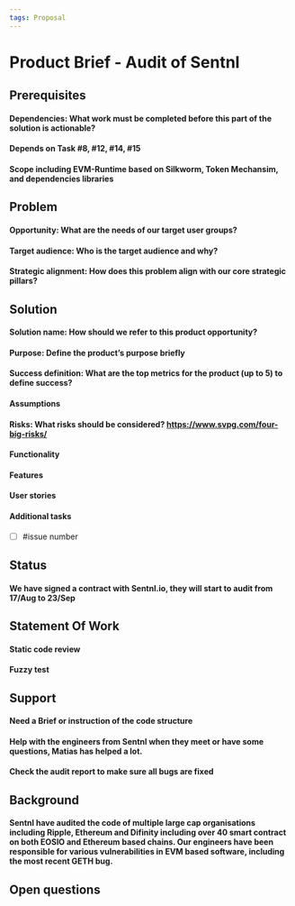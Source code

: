 ```yaml
---
tags: Proposal
---
```


# Product Brief - Audit of Sentnl

## Prerequisites
#### Dependencies: What work must be completed before this part of the solution is actionable?
#### Depends on Task #8, #12, #14, #15
#### Scope including EVM-Runtime based on Silkworm, Token Mechansim, and dependencies libraries

## Problem

#### Opportunity: What are the needs of our target user groups?
#### Target audience: Who is the target audience and why? 
#### Strategic alignment: How does this problem align with our core strategic pillars?

## Solution

#### Solution name: How should we refer to this product opportunity?
#### Purpose: Define the product’s purpose briefly
#### Success definition: What are the top metrics for the product (up to 5) to define success?
#### Assumptions
#### Risks: What risks should be considered? https://www.svpg.com/four-big-risks/
#### Functionality
#### Features
#### User stories
#### Additional tasks
- [ ] #issue number

## Status
#### We have signed a contract with Sentnl.io, they will start to audit from 17/Aug to 23/Sep

## Statement Of Work
#### Static code review
#### Fuzzy test

## Support
#### Need a Brief or instruction of the code structure
#### Help with the engineers from Sentnl when they meet or have some questions, Matias has helped a lot.
#### Check the audit report to make sure all bugs are fixed

## Background
#### Sentnl have audited the code of multiple large cap organisations including Ripple, Ethereum and Difinity including over 40 smart contract on both EOSIO and Ethereum based chains. Our engineers have been responsible for various vulnerabilities in EVM based software, including the most recent GETH bug.

## Open questions
